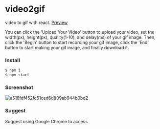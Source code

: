 # video2gif

video to gif with react. [Preview](https://sansui-d.github.io/video2gif/) 

You can click the 'Upload Your Video' button to upload your video,
set the width(px), height(px), quality(1-10), and delay(ms) of your gif image.
Then, click the 'Begin' button to start recording your gif image,
click the 'End' button to start making your gif image,
and finally download it.

### Install
```sh
$ npm i 
$ npm start
```
### Screenshot
![a516fdf452fc51ced6d809ab944b0bd2](https://github.com/sansui-d/video2gif/assets/71920152/d2ced042-44d8-4b08-bbd8-6ae1a15aa7b5)
### Suggest
Suggest using Google Chrome to access
